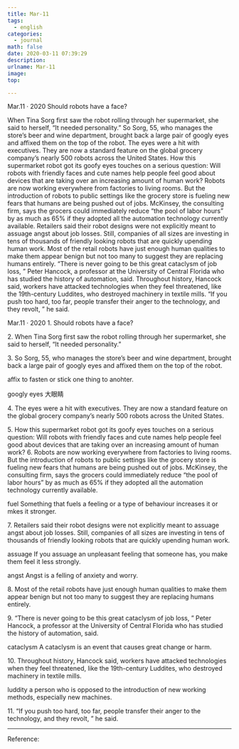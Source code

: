 ```yaml
---
title: Mar-11
tags:
  - english
categories:
  - journal
math: false
date: 2020-03-11 07:39:29
description:
urlname: Mar-11
image:
top:

---
```

Mar.11 · 2020
Should robots have a face?

When Tina Sorg first saw the robot rolling through her supermarket, she said to herself, “It needed personality.”
So Sorg, 55, who manages the store’s beer and wine department, brought back a large pair of googly eyes and affixed them on the top of the robot.
The eyes were a hit with executives. They are now a standard feature on the global grocery company’s nearly 500 robots across the United States.
How this supermarket robot got its goofy eyes touches on a serious question: Will robots with friendly faces and cute names help people feel good about devices that are taking over an increasing amount of human work?
Robots are now working everywhere from factories to living rooms. But the introduction of robots to public settings like the grocery store is fueling new fears that humans are being pushed out of jobs. McKinsey, the consulting firm, says the grocers could immediately reduce “the pool of labor hours” by as much as 65% if they adopted all the automation technology currently available.
Retailers said their robot designs were not explicitly meant to assuage angst about job losses. Still, companies of all sizes are investing in tens of thousands of friendly looking robots that are quickly upending human work.
Most of the retail robots have just enough human qualities to make them appear benign but not too many to suggest they are replacing humans entirely.
“There is never going to be this great cataclysm of job loss, ” Peter Hancock, a professor at the University of Central Florida who has studied the history of automation, said.
Throughout history, Hancock said, workers have attacked technologies when they feel threatened, like the 19th-century Luddites, who destroyed machinery in textile mills.
“If you push too hard, too far, people transfer their anger to the technology, and they revolt, ” he said.

<!--more-->
Mar.11 · 2020
<span id="inline-toc">1.</span>
Should robots have a face?

<span id="inline-toc">2.</span>
When Tina Sorg first saw the robot rolling through her supermarket, she said to herself, “It needed personality.”


<span id="inline-toc">3.</span>
So Sorg, 55, who manages the store’s beer and wine department, brought back a large pair of googly eyes and affixed them on the top of the robot.

<span id="inline-green">affix</span>
to fasten or stick one thing to anohter.

<span id="inline-green">googly eyes</span>
大眼睛


<span id="inline-toc">4.</span>
The eyes were a hit with executives. They are now a standard feature on the global grocery company’s nearly 500 robots across the United States.


<span id="inline-toc">5.</span>
How this supermarket robot got its goofy eyes touches on a serious question: Will robots with friendly faces and cute names help people feel good about devices that are taking over an increasing amount of human work?
<span id="inline-toc">6.</span>
Robots are now working everywhere from factories to living rooms. But the introduction of robots to public settings like the grocery store is fueling new fears that humans are being pushed out of jobs. McKinsey, the consulting firm, says the grocers could immediately reduce “the pool of labor hours” by as much as 65% if they adopted all the automation technology currently available.

<span id="inline-green">fuel</span>
Something that fuels a feeling or a type of behaviour increases it or mkes it stronger.

<span id="inline-toc">7.</span>
Retailers said their robot designs were not explicitly meant to assuage angst about job losses. Still, companies of all sizes are investing in tens of thousands of friendly looking robots that are quickly upending human work.

<span id="inline-green">assuage</span>
If you assuage an unpleasant feeling that someone has, you make them feel it less strongly.

<span id="inline-green">angst</span>
Angst is a felling of anxiety and worry.

<span id="inline-toc">8.</span>
Most of the retail robots have just enough human qualities to make them appear benign but not too many to suggest they are replacing humans entirely.

<span id="inline-toc">9.</span>
“There is never going to be this great cataclysm of job loss, ” Peter Hancock, a professor at the University of Central Florida who has studied the history of automation, said.

<span id="inline-green">cataclysm</span>
A cataclysm is an event that causes great change or harm.

<span id="inline-toc">10.</span> 
Throughout history, Hancock said, workers have attacked technologies when they feel threatened, like the 19th-century Luddites, who destroyed machinery in textile mills.

<span id="inline-green">luddity</span>
a person who is opposed to the introduction of new working methods, especially new machines.

<span id="inline-toc">11.</span>
“If you push too hard, too far, people transfer their anger to the technology, and they revolt, ” he said.





---
Reference:

